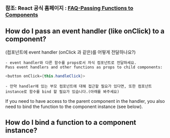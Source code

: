 ### 참조: React 공식 홈페이지 : [FAQ-Passing Functions to Components](https://reactjs.org/docs/faq-functions.html#how-do-i-bind-a-function-to-a-component-instance)

## How do I pass an event handler (like onClick) to a component?
(컴포넌트에 event handler (onClick 과 같은)를 어떻게 전달하나요?)

    - event handler와 다른 함수를 props로서 자식 컴포넌트로 전달하세요. 
    Pass event handlers and other functions as props to child components:
~~~Java Script
<button onClick={this.handleClick}>
~~~
    - 만약 handler에 있는 부모 컴포넌트에 대해 접근할 필요가 있다면, 또한 컴포넌트 instance로 함수를 bind 할 필요가 있습니다.(아래를 봐주세요)
If you need to have access to the parent component in the handler, you also need to bind the function to the component instance (see below).


## How do I bind a function to a component instance?
